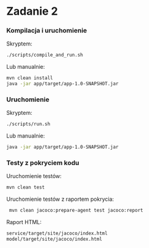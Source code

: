 # Zadanie 2

### Kompilacja i uruchomienie

Skryptem:

```bash
./scripts/compile_and_run.sh
```

Lub manualnie:

```bash
mvn clean install
java -jar app/target/app-1.0-SNAPSHOT.jar
```

### Uruchomienie

Skryptem:
```bash
./scripts/run.sh
```

Lub manualnie:

```bash
java -jar app/target/app-1.0-SNAPSHOT.jar
```

### Testy z pokryciem kodu

Uruchomienie testów:
```bash
mvn clean test
```

Uruchomienie testów z raportem pokrycia:
```bash
 mvn clean jacoco:prepare-agent test jacoco:report
```

Raport HTML:
```bash
service/target/site/jacoco/index.html
model/target/site/jacoco/index.html
```
